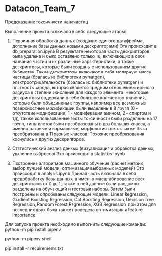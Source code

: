 # Datacon_Team_7
Предсказание токсичности наночастиц

Выполнение проекта включало в себя следующие этапы:
1. Первичная обработка данных (создание единого датафрейма, дополнение базы данных новыми дескрипторами)
    Это происходит в db_preparation.ipynb
    В результате некоторая часть дескрипторов была удалена и было оставлено только 16, включающих в себя названия частиц и их различные характеристики, а также дескрипторы, которые были созданы с использованием других библиотек.
    Такие дескрипторы включают в себя молярную массу частицы (бралась из библиотеки pymatgen), электроотрицательность (бралась из библиотеки pymatgen) и плотность заряда, которая является средним отношением ионного радиуса к степени окисления для каждого элемента.
    Некоторые дескрипторы содержали в себе большое количество значений, которые были объединены в группы, например все возможные поверхностные модификации были выделены в 8 групп (0 - отсутствие модификации, 1 - модификация амином, 2 - спиртом и тд), также использованные тесты токсичности были разделены на 17 групп, типы клеток были преобразованы в два больших класса, а именно раковые и нормальные, морфология клеток также была преобразована в 11 разных классов. Похожие преобразования коснулись и других дескрипторов.

2. Статистический анализ данных (визуализация и обработка данных, удаление выбросов)
    Это происходит в statistics.ipynb

3. Построение алгоритмов машинного обучения (расчет метрик, выбор лучшей модели, оптимизация выбранных моделей)
    Это происходит в analysis.ipynb
    Данная часть включала в себя предобработку базы данных, а именно масштабирование всех дескрипторов от 0 до 1, также в ней данные были рандомно разделены на обучающий и тестовый наборы. Затем были построены и опробованы следующие модели: Linear Regression, Gradient Boosting Regression, Cat Boosting Regression, Decision Tree Regression, Random Forest Regression, XGB Regression, при этом для последних двух была также проведена оптимизация и feature importance.



Для запуска проекта необходимо выполнить следующие команды:
python -m pip install pipenv

python -m pipenv shell

pip install -r requirements.txt
